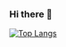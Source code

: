 ### Hi there 👋
[![Top Langs](https://github-readme-stats.vercel.app/api/top-langs/?username=jweiz&layout=compact)](https://github.com/anuraghazra/github-readme-stats)

<!--
**jweiz/jweiz** is a ✨ _special_ ✨ repository because its `README.md` (this file) appears on your GitHub profile.

Here are some ideas to get you started:

- 🔭 I’m currently working on ...
- 🌱 I’m currently learning ...
- 👯 I’m looking to collaborate on ...
- 🤔 I’m looking for help with ...
- 💬 Ask me about ...
- 📫 How to reach me: ...
- 😄 Pronouns: ...
- ⚡ Fun fact: ...
-->
